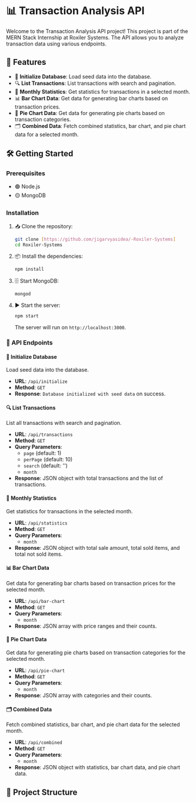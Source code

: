 # 📊 Transaction Analysis API

Welcome to the Transaction Analysis API project! This project is part of the MERN Stack Internship at Roxiler Systems. The API allows you to analyze transaction data using various endpoints.

## 🚀 Features

- 🔄 **Initialize Database**: Load seed data into the database.
- 🔍 **List Transactions**: List transactions with search and pagination.
- 📅 **Monthly Statistics**: Get statistics for transactions in a selected month.
- 📊 **Bar Chart Data**: Get data for generating bar charts based on transaction prices.
- 🥧 **Pie Chart Data**: Get data for generating pie charts based on transaction categories.
- 🗂️ **Combined Data**: Fetch combined statistics, bar chart, and pie chart data for a selected month.

## 🛠️ Getting Started

### Prerequisites

- 🟢 Node.js
- 🟡 MongoDB

### Installation

1. 📥 Clone the repository:
    ```bash
    git clone [https://github.com/jigarvyasidea/-Roxiler-Systems]
    cd Roxiler-Systems
    ```

2. 📦 Install the dependencies:
    ```bash
    npm install
    ```

3. 🗄️ Start MongoDB:
    ```bash
    mongod
    ```

4. ▶️ Start the server:
    ```bash
    npm start
    ```
    The server will run on `http://localhost:3000`.

### 📡 API Endpoints

#### 🔄 Initialize Database

Load seed data into the database.

- **URL**: `/api/initialize`
- **Method**: `GET`
- **Response**: `Database initialized with seed data` on success.

#### 🔍 List Transactions

List all transactions with search and pagination.

- **URL**: `/api/transactions`
- **Method**: `GET`
- **Query Parameters**:
  - `page` (default: 1)
  - `perPage` (default: 10)
  - `search` (default: '')
  - `month`
- **Response**: JSON object with total transactions and the list of transactions.

#### 📅 Monthly Statistics

Get statistics for transactions in the selected month.

- **URL**: `/api/statistics`
- **Method**: `GET`
- **Query Parameters**:
  - `month`
- **Response**: JSON object with total sale amount, total sold items, and total not sold items.

#### 📊 Bar Chart Data

Get data for generating bar charts based on transaction prices for the selected month.

- **URL**: `/api/bar-chart`
- **Method**: `GET`
- **Query Parameters**:
  - `month`
- **Response**: JSON array with price ranges and their counts.

#### 🥧 Pie Chart Data

Get data for generating pie charts based on transaction categories for the selected month.

- **URL**: `/api/pie-chart`
- **Method**: `GET`
- **Query Parameters**:
  - `month`
- **Response**: JSON array with categories and their counts.

#### 🗂️ Combined Data

Fetch combined statistics, bar chart, and pie chart data for the selected month.

- **URL**: `/api/combined`
- **Method**: `GET`
- **Query Parameters**:
  - `month`
- **Response**: JSON object with statistics, bar chart data, and pie chart data.

## 📁 Project Structure

